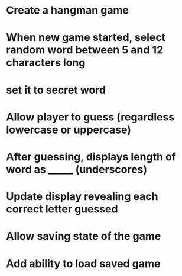# Create a hangman game
  # When new game started, select random word between 5 and 12 characters long
  # set it to secret word
  # Allow player to guess (regardless lowercase or uppercase)
  # After guessing, displays length of word as _____ (underscores)
  # Update display revealing each correct letter guessed

  # Allow saving state of the game
  # Add ability to load saved game
